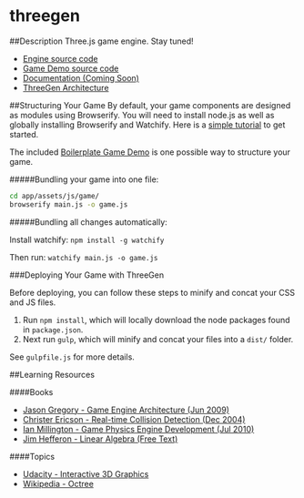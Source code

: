 threegen
========

##Description
Three.js game engine. Stay tuned!

* [Engine source code](https://github.com/codenameyau/threegen/tree/master/app/assets/js/lib/engine)
* [Game Demo source code](https://github.com/codenameyau/threegen/tree/master/app/assets/js/game)
* [Documentation (Coming Soon)](https://github.com/codenameyau/threegen/wiki)
* [ThreeGen Architecture](https://github.com/codenameyau/threegen/wiki/Architecture)


##Structuring Your Game
By default, your game components are designed as modules using Browserify.
You will need to install node.js as well as globally installing Browserify
and Watchify. Here is a [simple tutorial](http://engineering.yp.com/post/browserify) to get started.

The included [Boilerplate Game Demo](https://github.com/codenameyau/threegen/tree/master/app/assets/js/game)
is one possible way to structure your game.

#####Bundling your game into one file:

```bash
cd app/assets/js/game/
browserify main.js -o game.js
```

#####Bundling all changes automatically:

Install watchify: `npm install -g watchify`

Then run: `watchify main.js -o game.js`


###Deploying Your Game with ThreeGen

Before deploying, you can follow these steps to minify and concat your CSS and JS files.

1. Run `npm install`, which will locally download the node packages found in `package.json`.
2. Next run `gulp`, which will minify and concat your files into a `dist/` folder.

See `gulpfile.js` for more details.


##Learning Resources

####Books
* [Jason Gregory - Game Engine Architecture (Jun 2009)](http://www.gameenginebook.com/index.html)
* [Christer Ericson - Real-time Collision Detection (Dec 2004)](http://realtimecollisiondetection.net/)
* [Ian Millington - Game Physics Engine Development (Jul 2010)](http://procyclone.com/)
* [Jim Hefferon - Linear Algebra (Free Text)](http://joshua.smcvt.edu/linearalgebra/)

####Topics
* [Udacity - Interactive 3D Graphics](https://www.udacity.com/course/cs291)
* [Wikipedia - Octree](https://en.wikipedia.org/wiki/Octree)
